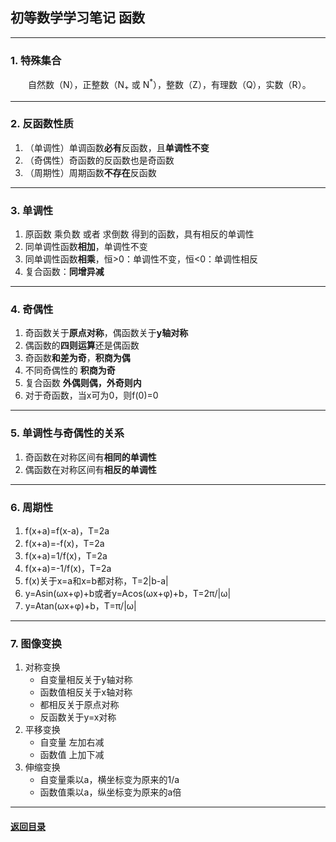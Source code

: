 ## 初等数学学习笔记 函数
---
### 1. 特殊集合

&emsp;&emsp;自然数（N），正整数（N<sub>+</sub> 或 N<sup>*</sup>），整数（Z），有理数（Q），实数（R）。

---
### 2. 反函数性质

1. （单调性）单调函数**必有**反函数，且**单调性不变**
2. （奇偶性）奇函数的反函数也是奇函数
3. （周期性）周期函数**不存在**反函数

---
### 3. 单调性

1. 原函数 乘负数 或者 求倒数 得到的函数，具有相反的单调性
2. 同单调性函数**相加**，单调性不变
3. 同单调性函数**相乘**，恒>0：单调性不变，恒<0：单调性相反
4. 复合函数：**同增异减**

---
### 4. 奇偶性

1. 奇函数关于**原点对称**，偶函数关于**y轴对称**
2. 偶函数的**四则运算**还是偶函数
3. 奇函数**和差为奇**，**积商为偶**
4. 不同奇偶性的 **积商为奇**
5. 复合函数 **外偶则偶，外奇则内**
6. 对于奇函数，当x可为0，则f(0)=0

---
### 5. 单调性与奇偶性的关系

1. 奇函数在对称区间有**相同的单调性**
2. 偶函数在对称区间有**相反的单调性**

---
### 6. 周期性

1. f(x+a)=f(x-a)，T=2a
2. f(x+a)=-f(x)，T=2a
3. f(x+a)=1/f(x)，T=2a
4. f(x+a)=-1/f(x)，T=2a
5. f(x)关于x=a和x=b都对称，T=2|b-a|
6. y=Asin(ωx+φ)+b或者y=Acos(ωx+φ)+b，T=2π/|ω|
7. y=Atan(ωx+φ)+b，T=π/|ω|

---
### 7. 图像变换

1. 对称变换
    + 自变量相反关于y轴对称
    + 函数值相反关于x轴对称
    + 都相反关于原点对称
    + 反函数关于y=x对称
2. 平移变换
    + 自变量 左加右减
    + 函数值 上加下减
3. 伸缩变换
    + 自变量乘以a，横坐标变为原来的1/a
    + 函数值乘以a，纵坐标变为原来的a倍


---

#### [返回目录](./)